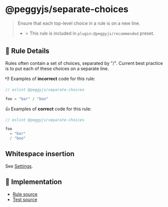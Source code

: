 # @peggyjs/separate-choices
> Ensure that each top-level choice in a rule is on a new line.
> - ⭐️ This rule is included in `plugin:@peggyjs/recommended` preset.

## 📖 Rule Details

Rules often contain a set of choices, separated by "/".  Current best practice
is to put each of these choices on a separate line.

:-1: Examples of **incorrect** code for this rule:

```peg.js
// eslint @peggyjs/separate-choices

foo = "bar" / "boo"
```

:+1: Examples of **correct** code for this rule:

```peg.js
// eslint @peggyjs/separate-choices

foo
  = "bar"
  / "boo"
```

## Whitespace insertion

See [Settings](../settings.md).

## 🔎 Implementation

- [Rule source](../../src/rules/separate-choices.ts)
- [Test source](../../test/lib/rules/separate-choices.js)
